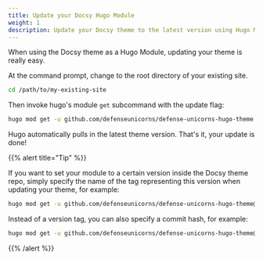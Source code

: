 ```yaml
---
title: Update your Docsy Hugo Module
weight: 1
description: Update your Docsy theme to the latest version using Hugo Modules.
---
```


When using the Docsy theme as a Hugo Module, updating your theme is really easy.

At the command prompt, change to the root directory of your existing site.

```bash
cd /path/to/my-existing-site
```

Then invoke hugo's module `get` subcommand with the update flag:

```bash
hugo mod get -u github.com/defenseunicorns/defense-unicorns-hugo-theme
```

Hugo automatically pulls in the latest theme version. That's it, your update is
done!

{{% alert title="Tip" %}}

If you want to set your module to a certain version inside the Docsy theme repo,
simply specify the name of the tag representing this version when updating your
theme, for example:

```bash
hugo mod get -u github.com/defenseunicorns/defense-unicorns-hugo-theme@v{{% param "version" %}}
```

Instead of a version tag, you can also specify a commit hash, for example:

```bash
hugo mod get -u github.com/defenseunicorns/defense-unicorns-hugo-theme@6c8a3afe
```

{{% /alert %}}
